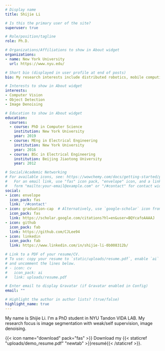 ```yaml
---
# Display name
title: Shijie Li

# Is this the primary user of the site?
superuser: true

# Role/position/tagline
role: Ph.D.

# Organizations/Affiliations to show in About widget
organizations:
- name: New York University
  url: https://www.nyu.edu/

# Short bio (displayed in user profile at end of posts)
bio: My research interests include distributed robotics, mobile computing and programmable matter.

# Interests to show in About widget
interests:
- Computer Vision
- Object Detection
- Image Denoising

# Education to show in About widget
education:
  courses:
  - course: PhD in Computer Science
    institution: New York University
    year: 2019
  - course: MEng in Electrical Engineering
    institution: New York University
    year: 2016
  - course: BSc in Electrical Engineering
    institution: Beijing Jiaotong University
    year: 2012

# Social/Academic Networking
# For available icons, see: https://wowchemy.com/docs/getting-started/page-builder/#icons
#   For an email link, use "fas" icon pack, "envelope" icon, and a link in the
#   form "mailto:your-email@example.com" or "/#contact" for contact widget.
social:
- icon: envelope
  icon_pack: fas
  link: '/#contact'
- icon: graduation-cap  # Alternatively, use `google-scholar` icon from `ai` icon pack
  icon_pack: fas
  link: https://scholar.google.com/citations?hl=en&user=BQYcafoAAAAJ
- icon: github
  icon_pack: fab
  link: https://github.com/CJLee94
- icon: linkedin
  icon_pack: fab
  link: https://www.linkedin.com/in/shijie-li-0b008312b/

# Link to a PDF of your resume/CV.
# To use: copy your resume to `static/uploads/resume.pdf`, enable `ai` icons in `params.toml`, 
# and uncomment the lines below.
# - icon: cv
#   icon_pack: ai
#   link: uploads/resume.pdf

# Enter email to display Gravatar (if Gravatar enabled in Config)
email: ""

# Highlight the author in author lists? (true/false)
highlight_name: true
---
```


My name is Shijie Li. I'm a PhD student in NYU Tandon VIDA LAB. My research focus is image segmentation with weak/self supervision, image denoising.

{{< icon name="download" pack="fas" >}} Download my {{< staticref "uploads/demo_resume.pdf" "newtab" >}}resumé{{< /staticref >}}.

